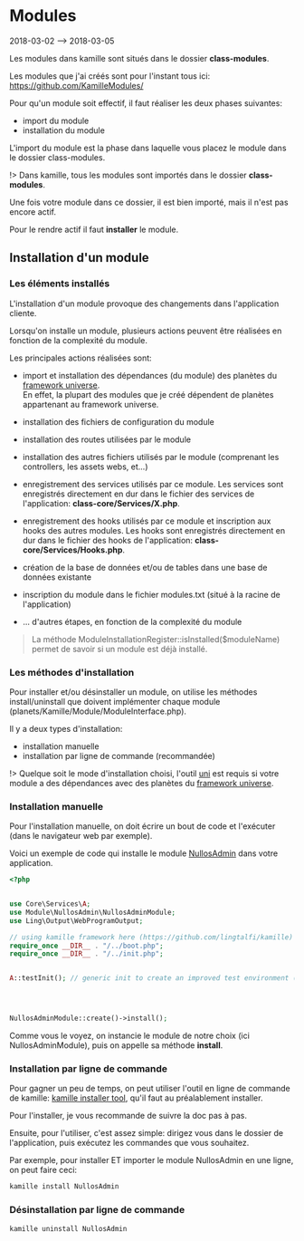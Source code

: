 Modules
==========
2018-03-02 --> 2018-03-05




Les modules dans kamille sont situés dans le dossier **class-modules**.

Les modules que j'ai créés sont pour l'instant tous ici: https://github.com/KamilleModules/


Pour qu'un module soit effectif, il faut réaliser les deux phases suivantes:

- import du module
- installation du module


L'import du module est la phase dans laquelle vous placez le module dans le dossier class-modules.

!> Dans kamille, tous les modules sont importés dans le dossier **class-modules**.

Une fois votre module dans ce dossier, il est bien importé, mais il n'est pas encore actif.

Pour le rendre actif il faut **installer** le module.




Installation d'un module
----------------



### Les éléments installés


L'installation d'un module provoque des changements dans l'application cliente.

Lorsqu'on installe un module, plusieurs actions peuvent être réalisées en fonction de la complexité du module.

Les principales actions réalisées sont:

- import et installation des dépendances (du module) des planètes du [framework universe](https://github.com/karayabin/universe-snapshot).<br>
En effet, la plupart des modules que je créé dépendent de planètes appartenant au framework universe.
         
- installation des fichiers de configuration du module 
- installation des routes utilisées par le module 
- installation des autres fichiers utilisés par le module (comprenant les controllers, les assets webs, et...) 
- enregistrement des services utilisés par ce module.
 Les services sont enregistrés directement en dur dans le fichier des services de l'application: **class-core/Services/X.php**. 
- enregistrement des hooks utilisés par ce module et inscription aux hooks des autres modules.
 Les hooks sont enregistrés directement en dur dans le fichier des hooks de l'application: **class-core/Services/Hooks.php**. 
- création de la base de données et/ou de tables dans une base de données existante
- inscription du module dans le fichier modules.txt (situé à la racine de l'application)
- ... d'autres étapes, en fonction de la complexité du module




> La méthode ModuleInstallationRegister::isInstalled($moduleName) permet de savoir si un module est déjà installé.
                 
             


### Les méthodes d'installation


Pour installer et/ou désinstaller un module, on utilise les méthodes install/uninstall que doivent implémenter
chaque module (planets/Kamille/Module/ModuleInterface.php).


Il y a deux types d'installation:

- installation manuelle 
- installation par ligne de commande (recommandée)



!> Quelque soit le mode d'installation choisi, l'outil [uni](https://github.com/lingtalfi/universe-naive-importer) est requis si votre module a des dépendances avec des planètes
du [framework universe](https://github.com/karayabin/universe-snapshot).


### Installation manuelle


Pour l'installation manuelle, on doit écrire un bout de code et l'exécuter (dans le navigateur web par exemple).

Voici un exemple de code qui installe le module [NullosAdmin](https://github.com/KamilleModules/NullosAdmin) dans votre application.

```php
<?php


use Core\Services\A;
use Module\NullosAdmin\NullosAdminModule;
use Ling\Output\WebProgramOutput;

// using kamille framework here (https://github.com/lingtalfi/kamille)
require_once __DIR__ . "/../boot.php";
require_once __DIR__ . "/../init.php";


A::testInit(); // generic init to create an improved test environment (often optional)




NullosAdminModule::create()->install();
```




Comme vous le voyez, on instancie le module de notre choix (ici NullosAdminModule),
puis on appelle sa méthode **install**.






### Installation par ligne de commande

Pour gagner un peu de temps, on peut utiliser l'outil en ligne de commande de kamille:
 [kamille installer tool](https://github.com/lingtalfi/kamille-installer-tool), qu'il faut au préalablement installer.
 
 Pour l'installer, je vous recommande de suivre la doc pas à pas.
 
 Ensuite, pour l'utiliser, c'est assez simple: dirigez vous dans le dossier de l'application, puis exécutez les
 commandes que vous souhaitez.
 
 
 Par exemple, pour installer ET importer le module NullosAdmin en une ligne, on peut faire ceci:
 
```bash
kamille install NullosAdmin
``` 


### Désinstallation par ligne de commande
 
```bash
kamille uninstall NullosAdmin
``` 



